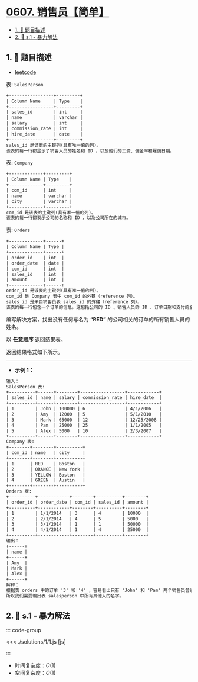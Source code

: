 # [0607. 销售员【简单】](https://github.com/tnotesjs/TNotes.leetcode/tree/main/notes/0607.%20%E9%94%80%E5%94%AE%E5%91%98%E3%80%90%E7%AE%80%E5%8D%95%E3%80%91)

<!-- region:toc -->

- [1. 📝 题目描述](#1--题目描述)
- [2. 🎯 s.1 - 暴力解法](#2--s1---暴力解法)

<!-- endregion:toc -->

## 1. 📝 题目描述

- [leetcode](https://leetcode.cn/problems/sales-person/)

表: `SalesPerson`

```txt
+-----------------+---------+
| Column Name     | Type    |
+-----------------+---------+
| sales_id        | int     |
| name            | varchar |
| salary          | int     |
| commission_rate | int     |
| hire_date       | date    |
+-----------------+---------+
sales_id 是该表的主键列(具有唯一值的列)。
该表的每一行都显示了销售人员的姓名和 ID ，以及他们的工资、佣金率和雇佣日期。
```

表: `Company`

```txt
+-------------+---------+
| Column Name | Type    |
+-------------+---------+
| com_id      | int     |
| name        | varchar |
| city        | varchar |
+-------------+---------+
com_id 是该表的主键列(具有唯一值的列)。
该表的每一行都表示公司的名称和 ID ，以及公司所在的城市。
```

表: `Orders`

```txt
+-------------+------+
| Column Name | Type |
+-------------+------+
| order_id    | int  |
| order_date  | date |
| com_id      | int  |
| sales_id    | int  |
| amount      | int  |
+-------------+------+
order_id 是该表的主键列(具有唯一值的列)。
com_id 是 Company 表中 com_id 的外键（reference 列）。
sales_id 是来自销售员表 sales_id 的外键（reference 列）。
该表的每一行包含一个订单的信息。这包括公司的 ID 、销售人员的 ID 、订单日期和支付的金额。
```

编写解决方案，找出没有任何与名为 **“RED”** 的公司相关的订单的所有销售人员的姓名。

以 **任意顺序** 返回结果表。

返回结果格式如下所示。

---

- **示例 1：**

```txt
输入：
SalesPerson 表:
+----------+------+--------+-----------------+------------+
| sales_id | name | salary | commission_rate | hire_date  |
+----------+------+--------+-----------------+------------+
| 1        | John | 100000 | 6               | 4/1/2006   |
| 2        | Amy  | 12000  | 5               | 5/1/2010   |
| 3        | Mark | 65000  | 12              | 12/25/2008 |
| 4        | Pam  | 25000  | 25              | 1/1/2005   |
| 5        | Alex | 5000   | 10              | 2/3/2007   |
+----------+------+--------+-----------------+------------+
Company 表:
+--------+--------+----------+
| com_id | name   | city     |
+--------+--------+----------+
| 1      | RED    | Boston   |
| 2      | ORANGE | New York |
| 3      | YELLOW | Boston   |
| 4      | GREEN  | Austin   |
+--------+--------+----------+
Orders 表:
+----------+------------+--------+----------+--------+
| order_id | order_date | com_id | sales_id | amount |
+----------+------------+--------+----------+--------+
| 1        | 1/1/2014   | 3      | 4        | 10000  |
| 2        | 2/1/2014   | 4      | 5        | 5000   |
| 3        | 3/1/2014   | 1      | 1        | 50000  |
| 4        | 4/1/2014   | 1      | 4        | 25000  |
+----------+------------+--------+----------+--------+
输出：
+------+
| name |
+------+
| Amy  |
| Mark |
| Alex |
+------+
解释：
根据表 orders 中的订单 '3' 和 '4' ，容易看出只有 'John' 和 'Pam' 两个销售员曾经向公司 'RED' 销售过。
所以我们需要输出表 salesperson 中所有其他人的名字。
```

## 2. 🎯 s.1 - 暴力解法

::: code-group

<<< ./solutions/1/1.js [js]

:::

- 时间复杂度：$O(1)$
- 空间复杂度：$O(1)$
